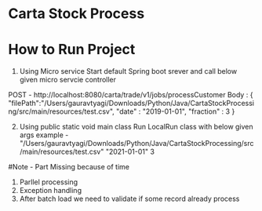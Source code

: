 # Carta Stock Process

# How to Run Project 

1. Using Micro service
 Start default Spring boot srever and call below given micro servcie controller 

POST - http://localhost:8080/carta/trade/v1/jobs/processCustomer
Body :
{
"filePath":"/Users/gauravtyagi/Downloads/Python/Java/CartaStockProcessing/src/main/resources/test.csv",
"date" : "2019-01-01",
"fraction" : 3
}


2. Using public static void main class
Run LocalRun class with below given args
<file path> <date> <fraction>
example -  "/Users/gauravtyagi/Downloads/Python/Java/CartaStockProcessing/src/main/resources/test.csv" "2021-01-01" 3


#Note - Part Missing because of time
1. Parllel processing 
2. Exception handling 
3. After batch load we need to validate if some record already process

